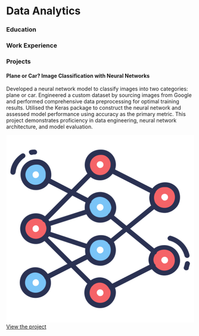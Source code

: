 # Data Analytics

### Education

### Work Experience

### Projects
#### Plane or Car? Image Classification with Neural Networks
Developed a neural network model to classify images into two categories: plane or car. Engineered a custom dataset by sourcing images from Google and performed comprehensive data preprocessing for optimal training results. Utilised the Keras package to construct the neural network and assessed model performance using accuracy as the primary metric. This project demonstrates proficiency in data engineering, neural network architecture, and model evaluation.

![Project Image](assets/neural_network.png)
[View the project]([https://github.com/yourusername/yourprojectrepository](https://github.com/bentohbox/bentohbox.github.io/tree/main/image-classification-kerasR))
